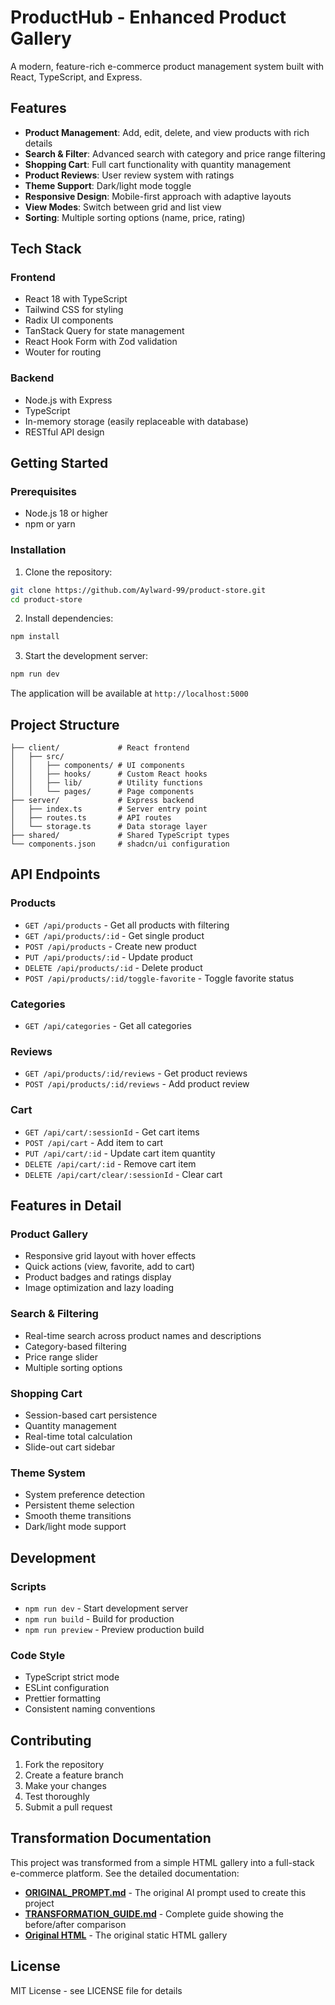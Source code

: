 # ProductHub - Enhanced Product Gallery

A modern, feature-rich e-commerce product management system built with React, TypeScript, and Express.

## Features

- **Product Management**: Add, edit, delete, and view products with rich details
- **Search & Filter**: Advanced search with category and price range filtering
- **Shopping Cart**: Full cart functionality with quantity management
- **Product Reviews**: User review system with ratings
- **Theme Support**: Dark/light mode toggle
- **Responsive Design**: Mobile-first approach with adaptive layouts
- **View Modes**: Switch between grid and list view
- **Sorting**: Multiple sorting options (name, price, rating)

## Tech Stack

### Frontend
- React 18 with TypeScript
- Tailwind CSS for styling
- Radix UI components
- TanStack Query for state management
- React Hook Form with Zod validation
- Wouter for routing

### Backend
- Node.js with Express
- TypeScript
- In-memory storage (easily replaceable with database)
- RESTful API design

## Getting Started

### Prerequisites
- Node.js 18 or higher
- npm or yarn

### Installation

1. Clone the repository:
```bash
git clone https://github.com/Aylward-99/product-store.git
cd product-store
```

2. Install dependencies:
```bash
npm install
```

3. Start the development server:
```bash
npm run dev
```

The application will be available at `http://localhost:5000`

## Project Structure

```
├── client/             # React frontend
│   ├── src/
│   │   ├── components/ # UI components
│   │   ├── hooks/      # Custom React hooks
│   │   ├── lib/        # Utility functions
│   │   └── pages/      # Page components
├── server/             # Express backend
│   ├── index.ts        # Server entry point
│   ├── routes.ts       # API routes
│   └── storage.ts      # Data storage layer
├── shared/             # Shared TypeScript types
└── components.json     # shadcn/ui configuration
```

## API Endpoints

### Products
- `GET /api/products` - Get all products with filtering
- `GET /api/products/:id` - Get single product
- `POST /api/products` - Create new product
- `PUT /api/products/:id` - Update product
- `DELETE /api/products/:id` - Delete product
- `POST /api/products/:id/toggle-favorite` - Toggle favorite status

### Categories
- `GET /api/categories` - Get all categories

### Reviews
- `GET /api/products/:id/reviews` - Get product reviews
- `POST /api/products/:id/reviews` - Add product review

### Cart
- `GET /api/cart/:sessionId` - Get cart items
- `POST /api/cart` - Add item to cart
- `PUT /api/cart/:id` - Update cart item quantity
- `DELETE /api/cart/:id` - Remove cart item
- `DELETE /api/cart/clear/:sessionId` - Clear cart

## Features in Detail

### Product Gallery
- Responsive grid layout with hover effects
- Quick actions (view, favorite, add to cart)
- Product badges and ratings display
- Image optimization and lazy loading

### Search & Filtering
- Real-time search across product names and descriptions
- Category-based filtering
- Price range slider
- Multiple sorting options

### Shopping Cart
- Session-based cart persistence
- Quantity management
- Real-time total calculation
- Slide-out cart sidebar

### Theme System
- System preference detection
- Persistent theme selection
- Smooth theme transitions
- Dark/light mode support

## Development

### Scripts
- `npm run dev` - Start development server
- `npm run build` - Build for production
- `npm run preview` - Preview production build

### Code Style
- TypeScript strict mode
- ESLint configuration
- Prettier formatting
- Consistent naming conventions

## Contributing

1. Fork the repository
2. Create a feature branch
3. Make your changes
4. Test thoroughly
5. Submit a pull request

## Transformation Documentation

This project was transformed from a simple HTML gallery into a full-stack e-commerce platform. See the detailed documentation:

- **[ORIGINAL_PROMPT.md](./ORIGINAL_PROMPT.md)** - The original AI prompt used to create this project
- **[TRANSFORMATION_GUIDE.md](./TRANSFORMATION_GUIDE.md)** - Complete guide showing the before/after comparison
- **[Original HTML](./attached_assets/Pasted--DOCTYPE-html-html-lang-en-head-meta-charset-UTF-8-meta-name-viewport-conte-1752750749185_1752750749189.txt)** - The original static HTML gallery

## License

MIT License - see LICENSE file for details